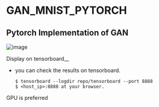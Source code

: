 # GAN_MNIST_PYTORCH

## Pytorch Implementation of GAN 


![image](https://miro.medium.com/max/352/1*vXZ0EMRu_w37UIbuLgdpWw.png)


 
 Display on tensorboard__   
+ you can check the results on tensorboard.


  ~~~
  $ tensorboard --logdir repo/tensorboard --port 8888
  $ <host_ip>:8888 at your browser.
  ~~~
  
 GPU is preferred
